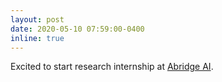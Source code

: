 ```yaml
---
layout: post
date: 2020-05-10 07:59:00-0400
inline: true
---
```


Excited to start research internship at [Abridge AI](abridge.com).
